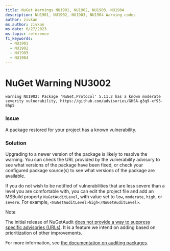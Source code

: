 ```yaml
---
title: NuGet Warnings NU1901, NU1902, NU1903, NU1904
description: NU1901, NU1902, NU1903, NU1904 Warning codes
author: zivkan
ms.author: zivkan
ms.date: 6/27/2023
ms.topic: reference
f1_keywords: 
  - NU1901
  - NU1902
  - NU1903
  - NU1904
---
```


# NuGet Warning NU3002

```text
warning NU1902: Package 'NuGet.Protocol' 5.11.2 has a known moderate severity vulnerability, https://github.com/advisories/GHSA-g3q9-xf95-8hp5
```

### Issue

A package restored for your project has a known vulnerability.

### Solution

Upgrading to a newer version of the package is likely to resolve the warning.
You can check the URL provided by the vulnerability advisory to see what versions of the package have been fixed, or check your configured package source(s) to see what versions of the package are available.

If you do not wish to be notified of vulnerabilities that are less severe than a level you are comfortable with, you can edit the project file and add an MSBuild property `NuGetAuditLevel`, with value set to `low`, `moderate`, `high`, or `severe`.
For example, `<NuGetAuditLevel>high</NuGetAuditLevel>`.

> [!NOTE]
> The initial release of NuGetAudit [does not provide a way to suppress specific advisories (URLs)](https://github.com/NuGet/Home/blob/dev/proposed/2022/vulnerabilities-in-restore.md#excluding-advisories).
> It is a feature we intend on adding based on prioritization of other improvements.

For more information, see [the documentation on auditing packages](../../concepts/Auditing-Packages.md).
